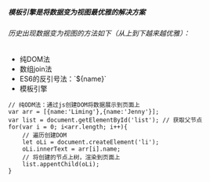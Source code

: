 ##### 模板引擎是将数据变为视图最优雅的解决方案

###### 历史出现数据变为视图的方法如下（从上到下越来越优雅）：
- 纯DOM法
- 数组join法
- ES6的反引号法：\`${name}\`
- 模板引擎

```
// 纯ODM法：通过js创建DOM将数据展示到页面上
var arr = [{name:'Liming'},{name:'Jenny'}];
var list = document.getElementById('list'); // 获取父节点
for(var i = 0; i<arr.length; i++){
    // 遍历创建DOM
    let oLi = document.createElement('li');
    oLi.innerText = arr[i].name;
    // 将创建的节点上树，渲染到页面上
    list.appentChild(oLi);
}
```